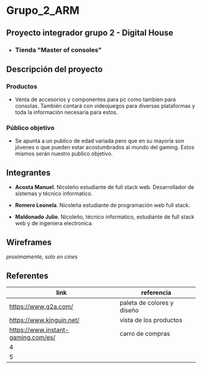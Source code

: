 # Grupo_2_ARM
## Proyecto integrador grupo 2 - Digital House
- ### Tienda "Master of consoles"


## Descripción del proyecto
### Productos
- Venta de accesorios y componentes para pc como tambien para consolas. También contará con videojuegos para diversas plataformas y toda la información necesaria para estos.
### Público objetivo
- Se apunta a un publico de edad variada pero que en su mayoría son jóvenes o que pueden estar acostumbrados al mundo del gaming. Estos mismos serán nuestro publico objetivo.

## Integrantes

- **Acosta Manuel**. Nicoleño estudiante de full stack web. Desarrollador de sistemas y técnico informatico.

- **Romero Leonela**. Nicoleña estudiante de programación web full stack.

- **Maldonado Julio**. Nicoleño, técnico informatico, estudiante de full stack web y de ingeniera electronica.

## Wireframes

*proximamente, solo en cines*

## Referentes

| link | referencia |
|------|------------|
| https://www.g2a.com/ | paleta de colores y diseño |
| https://www.kinguin.net/ | vista de los productos |
| https://www.instant-gaming.com/es/ | carro de compras |
| 4 | |
| 5 | |
